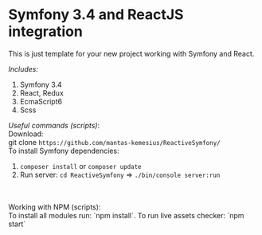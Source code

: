 Symfony 3.4 and ReactJS integration
=======

This is just template for your new project working with Symfony and React.

*Includes:*
1. Symfony 3.4
2. React, Redux
3. EcmaScript6
4. Scss

*Useful commands (scripts)*:
<br>
Download:
<br>
git clone `https://github.com/mantas-kemesius/ReactiveSymfony/`
<br>
To install Symfony dependencies:
<br>
1. `composer install` or `composer update`
2. Run server: `cd ReactiveSymfony` => `./bin/console server:run`
<br>
<br>
Working with NPM (scripts):
<br>
To install all modules run: `npm install`. To run live assets checker: `npm start`

